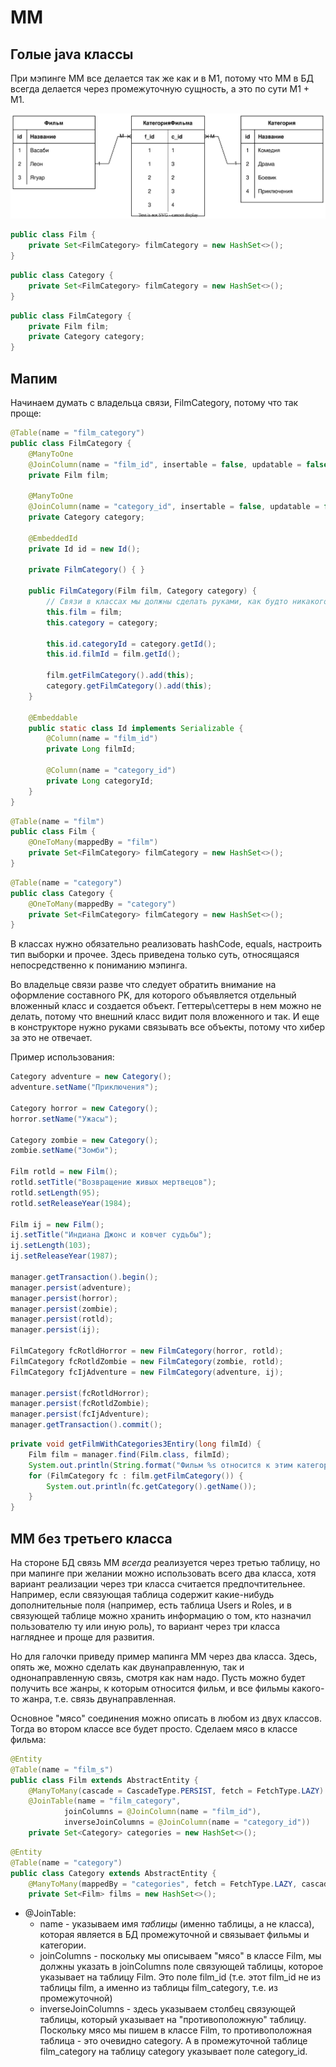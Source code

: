 # ММ

## Голые java классы

При мэпинге ММ все делается так же как и в М1, потому что ММ в БД всегда делается через промежуточную сущность, а это по сути М1 + М1.

![MM.drawio](img/MM.drawio.svg)

```java
public class Film {
    private Set<FilmCategory> filmCategory = new HashSet<>();
}
```

```java
public class Category {
    private Set<FilmCategory> filmCategory = new HashSet<>();
}
```

```java
public class FilmCategory {
    private Film film;
    private Category category;
}
```

## Мапим

Начинаем думать с владельца связи, FilmCategory, потому что так проще:

```java
@Table(name = "film_category")
public class FilmCategory {
    @ManyToOne
    @JoinColumn(name = "film_id", insertable = false, updatable = false)
    private Film film;

    @ManyToOne
    @JoinColumn(name = "category_id", insertable = false, updatable = false)
    private Category category;

    @EmbeddedId
    private Id id = new Id();

    private FilmCategory() { }

    public FilmCategory(Film film, Category category) {
        // Связи в классах мы должны сделать руками, как будто никакого хранения нет
        this.film = film;
        this.category = category;

        this.id.categoryId = category.getId();
        this.id.filmId = film.getId();

        film.getFilmCategory().add(this);
        category.getFilmCategory().add(this);
    }

    @Embeddable
    public static class Id implements Serializable {
        @Column(name = "film_id")
        private Long filmId;

        @Column(name = "category_id")
        private Long categoryId;
    }
}
```

```java
@Table(name = "film")
public class Film {
    @OneToMany(mappedBy = "film")
    private Set<FilmCategory> filmCategory = new HashSet<>();
}
```

```java
@Table(name = "category")
public class Category {
    @OneToMany(mappedBy = "category")
    private Set<FilmCategory> filmCategory = new HashSet<>();
}
```

В классах нужно обязательно реализовать hashCode, equals, настроить тип выборки и прочее. Здесь приведена только суть, относящаяся непосредственно к пониманию мэпинга.

Во владельце связи разве что следует обратить внимание на оформление составного PK, для которого объявляется отдельный вложенный класс и создается объект. Геттеры\сеттеры в нем можно не делать, потому что внешний класс видит поля вложенного и так. И еще в конструкторе нужно руками связывать все объекты, потому что хибер за это не отвечает.

Пример использования:

```java
Category adventure = new Category();
adventure.setName("Приключения");

Category horror = new Category();
horror.setName("Ужасы");

Category zombie = new Category();
zombie.setName("Зомби");

Film rotld = new Film();
rotld.setTitle("Возвращение живых мертвецов");
rotld.setLength(95);
rotld.setReleaseYear(1984);

Film ij = new Film();
ij.setTitle("Индиана Джонс и ковчег судьбы");
ij.setLength(103);
ij.setReleaseYear(1987);

manager.getTransaction().begin();
manager.persist(adventure);
manager.persist(horror);
manager.persist(zombie);
manager.persist(rotld);
manager.persist(ij);

FilmCategory fcRotldHorror = new FilmCategory(horror, rotld);
FilmCategory fcRotldZombie = new FilmCategory(zombie, rotld);
FilmCategory fcIjAdventure = new FilmCategory(adventure, ij);

manager.persist(fcRotldHorror);
manager.persist(fcRotldZombie);
manager.persist(fcIjAdventure);
manager.getTransaction().commit();
```

```java
private void getFilmWithCategories3Entiry(long filmId) {
    Film film = manager.find(Film.class, filmId);
    System.out.println(String.format("Фильм %s относится к этим категориям:", film));
    for (FilmCategory fc : film.getFilmCategory()) {
        System.out.println(fc.getCategory().getName());
    }
}
```

## ММ без третьего класса

На стороне БД связь ММ *всегда* реализуется через третью таблицу, но при мапинге при желании можно использовать всего два класса, хотя вариант реализации через три класса считается предпочтительнее. Например, если связующая таблица содержит какие-нибудь дополнительные поля (например, есть таблица Users и Roles, и в связующей таблице можно хранить информацию о том, кто назначил пользователю ту или иную роль), то вариант через три класса нагляднее и проще для развития.

Но для галочки приведу пример мапинга ММ через два класса. Здесь, опять же, можно сделать как двунаправленную, так и однонаправленную связь, смотря как нам надо. Пусть можно будет получить все жанры, к которым относится фильм, и все фильмы какого-то жанра, т.е. связь двунаправленная.

Основное "мясо" соединения можно описать в любом из двух классов. Тогда во втором классе все будет просто. Сделаем мясо в классе фильма:

```java
@Entity
@Table(name = "film_s")
public class Film extends AbstractEntity {
    @ManyToMany(cascade = CascadeType.PERSIST, fetch = FetchType.LAZY)
    @JoinTable(name = "film_category",
            joinColumns = @JoinColumn(name = "film_id"),
            inverseJoinColumns = @JoinColumn(name = "category_id"))
    private Set<Category> categories = new HashSet<>();

```

```java
@Entity
@Table(name = "category")
public class Category extends AbstractEntity {
	@ManyToMany(mappedBy = "categories", fetch = FetchType.LAZY, cascade = CascadeType.PERSIST)
    private Set<Film> films = new HashSet<>();
```

* @JoinTable:
  * name - указываем имя *таблицы* (именно таблицы, а не класса), которая является в БД промежуточной и связывает фильмы и категории.
  * joinColumns - поскольку мы описываем "мясо" в классе Film, мы должны указать в joinColumns поле связующей таблицы, которое указывает на таблицу Film. Это поле film_id (т.е. этот film_id не из таблицы film, а именно из таблицы film_category, т.е. из промежуточной)
  * inverseJoinColumns - здесь указываем столбец связующей таблицы, который указывает на "противоположную" таблицу. Поскольку мясо мы пишем в классе Film, то противоположная таблица - это очевидно category. А в промежуточной таблице film_category на таблицу category указывает поле category_id.

